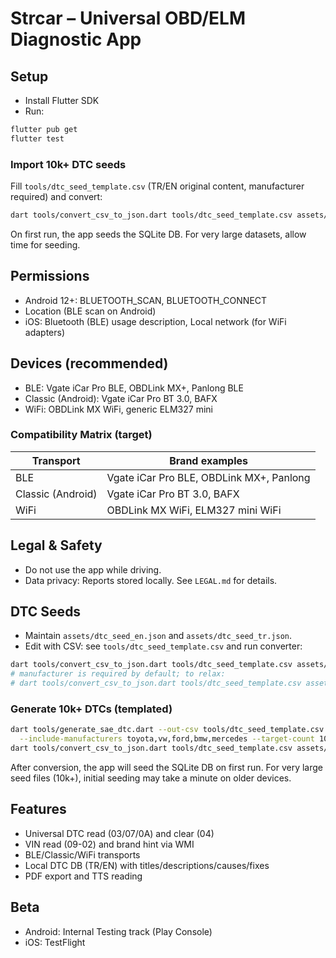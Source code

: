 # Strcar – Universal OBD/ELM Diagnostic App

## Setup
- Install Flutter SDK
- Run:
```bash
flutter pub get
flutter test
```

### Import 10k+ DTC seeds
Fill `tools/dtc_seed_template.csv` (TR/EN original content, manufacturer required) and convert:
```bash
dart tools/convert_csv_to_json.dart tools/dtc_seed_template.csv assets/
```
On first run, the app seeds the SQLite DB. For very large datasets, allow time for seeding.

## Permissions
- Android 12+: BLUETOOTH_SCAN, BLUETOOTH_CONNECT
- Location (BLE scan on Android)
- iOS: Bluetooth (BLE) usage description, Local network (for WiFi adapters)

## Devices (recommended)
- BLE: Vgate iCar Pro BLE, OBDLink MX+, Panlong BLE
- Classic (Android): Vgate iCar Pro BT 3.0, BAFX
- WiFi: OBDLink MX WiFi, generic ELM327 mini

### Compatibility Matrix (target)
| Transport | Brand examples |
| --- | --- |
| BLE | Vgate iCar Pro BLE, OBDLink MX+, Panlong |
| Classic (Android) | Vgate iCar Pro BT 3.0, BAFX |
| WiFi | OBDLink MX WiFi, ELM327 mini WiFi |

## Legal & Safety
- Do not use the app while driving.
- Data privacy: Reports stored locally. See `LEGAL.md` for details.

## DTC Seeds
- Maintain `assets/dtc_seed_en.json` and `assets/dtc_seed_tr.json`.
- Edit with CSV: see `tools/dtc_seed_template.csv` and run converter:
```bash
dart tools/convert_csv_to_json.dart tools/dtc_seed_template.csv assets/
# manufacturer is required by default; to relax:
# dart tools/convert_csv_to_json.dart tools/dtc_seed_template.csv assets/ --no-require-manufacturer
```

### Generate 10k+ DTCs (templated)
```bash
dart tools/generate_sae_dtc.dart --out-csv tools/dtc_seed_template.csv --langs en,tr \
  --include-manufacturers toyota,vw,ford,bmw,mercedes --target-count 10000
dart tools/convert_csv_to_json.dart tools/dtc_seed_template.csv assets/
```

After conversion, the app will seed the SQLite DB on first run. For very large seed files (10k+), initial seeding may take a minute on older devices.

## Features
- Universal DTC read (03/07/0A) and clear (04)
- VIN read (09-02) and brand hint via WMI
- BLE/Classic/WiFi transports
- Local DTC DB (TR/EN) with titles/descriptions/causes/fixes
- PDF export and TTS reading

## Beta
- Android: Internal Testing track (Play Console)
- iOS: TestFlight